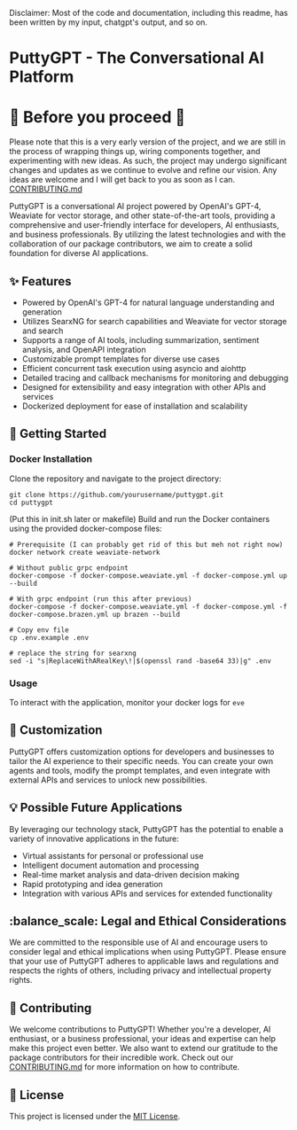 ﻿Disclaimer: Most of the code and documentation, including this readme, has been written by my input, chatgpt's output, and so on.

PuttyGPT - The Conversational AI Platform
=========================================

# 🚧 Before you proceed 🚧
Please note that this is a very early version of the project, and we are still in the process of wrapping things up, wiring components together, and experimenting with new ideas. As such, the project may undergo significant changes and updates as we continue to evolve and refine our vision. Any ideas are welcome and I will get back to you as soon as I can.
[CONTRIBUTING.md](./CONTRIBUTING.md)

PuttyGPT is a conversational AI project powered by OpenAI's GPT-4, Weaviate for vector storage, and other state-of-the-art tools, providing a comprehensive and user-friendly interface for developers, AI enthusiasts, and business professionals. By utilizing the latest technologies and with the collaboration of our package contributors, we aim to create a solid foundation for diverse AI applications.

:sparkles: Features
-------------------

- Powered by OpenAI's GPT-4 for natural language understanding and generation
- Utilizes SearxNG for search capabilities and Weaviate for vector storage and search
- Supports a range of AI tools, including summarization, sentiment analysis, and OpenAPI integration
- Customizable prompt templates for diverse use cases
- Efficient concurrent task execution using asyncio and aiohttp
- Detailed tracing and callback mechanisms for monitoring and debugging
- Designed for extensibility and easy integration with other APIs and services
- Dockerized deployment for ease of installation and scalability



:rocket: Getting Started
------------------------

### Docker Installation

Clone the repository and navigate to the project directory:

```
git clone https://github.com/yourusername/puttygpt.git
cd puttygpt

```
(Put this in init.sh later or makefile)
Build and run the Docker containers using the provided docker-compose files:

```
# Prerequisite (I can probably get rid of this but meh not right now)
docker network create weaviate-network

# Without public grpc endpoint
docker-compose -f docker-compose.weaviate.yml -f docker-compose.yml up --build

# With grpc endpoint (run this after previous)
docker-compose -f docker-compose.weaviate.yml -f docker-compose.yml -f docker-compose.brazen.yml up brazen --build

# Copy env file
cp .env.example .env

# replace the string for searxng
sed -i "s|ReplaceWithARealKey\!|$(openssl rand -base64 33)|g" .env

```

### Usage

To interact with the application, monitor your docker logs for `eve`

:wrench: Customization
----------------------

PuttyGPT offers customization options for developers and businesses to tailor the AI experience to their specific needs. You can create your own agents and tools, modify the prompt templates, and even integrate with external APIs and services to unlock new possibilities.

:bulb: Possible Future Applications
-----------------------------------

By leveraging our technology stack, PuttyGPT has the potential to enable a variety of innovative applications in the future:

- Virtual assistants for personal or professional use
- Intelligent document automation and processing
- Real-time market analysis and data-driven decision making
- Rapid prototyping and idea generation
- Integration with various APIs and services for extended functionality

:balance\_scale: Legal and Ethical Considerations
-------------------------------------------------

We are committed to the responsible use of AI and encourage users to consider legal and ethical implications when using PuttyGPT. Please ensure that your use of PuttyGPT adheres to applicable laws and regulations and respects the rights of others, including privacy and intellectual property rights.

:handshake: Contributing
------------------------

We welcome contributions to PuttyGPT! Whether you're a developer, AI enthusiast, or a business professional, your ideas and expertise can help make this project even better. We also want to extend our gratitude to the package contributors for their incredible work. Check out our [CONTRIBUTING.md](./CONTRIBUTING.md) for more information on how to contribute.

:memo: License
--------------

This project is licensed under the [MIT License](./LICENSE).

